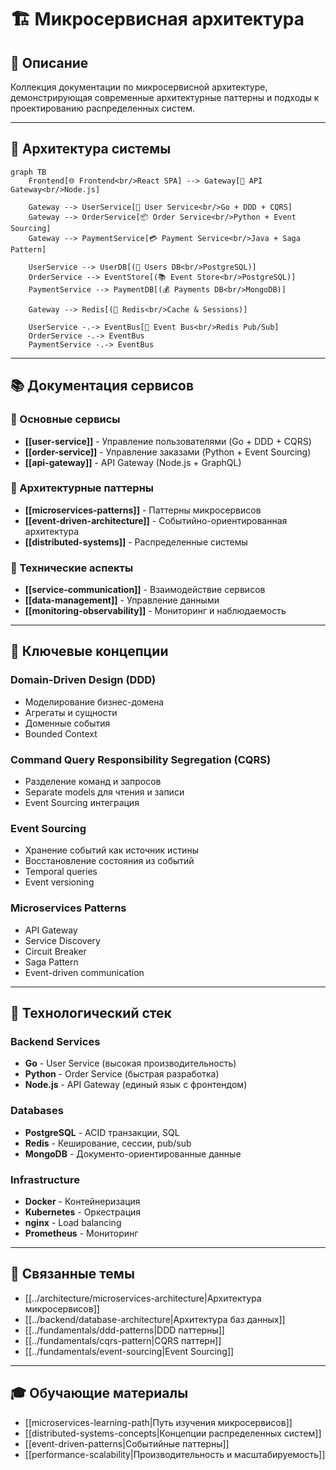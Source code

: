# 🏗️ Микросервисная архитектура

## 📝 Описание

Коллекция документации по микросервисной архитектуре, демонстрирующая современные архитектурные паттерны и подходы к проектированию распределенных систем.

---

## 🎯 Архитектура системы

```mermaid
graph TB
    Frontend[🌐 Frontend<br/>React SPA] --> Gateway[🚪 API Gateway<br/>Node.js]
    
    Gateway --> UserService[👤 User Service<br/>Go + DDD + CQRS]
    Gateway --> OrderService[📦 Order Service<br/>Python + Event Sourcing]
    Gateway --> PaymentService[💳 Payment Service<br/>Java + Saga Pattern]
    
    UserService --> UserDB[(👥 Users DB<br/>PostgreSQL)]
    OrderService --> EventStore[(📚 Event Store<br/>PostgreSQL)]
    PaymentService --> PaymentDB[(💰 Payments DB<br/>MongoDB)]
    
    Gateway --> Redis[(🔴 Redis<br/>Cache & Sessions)]
    
    UserService -.-> EventBus[📡 Event Bus<br/>Redis Pub/Sub]
    OrderService -.-> EventBus
    PaymentService -.-> EventBus
```

---

## 📚 Документация сервисов

### 🔗 Основные сервисы

- **[[user-service]]** - Управление пользователями (Go + DDD + CQRS)
- **[[order-service]]** - Управление заказами (Python + Event Sourcing)  
- **[[api-gateway]]** - API Gateway (Node.js + GraphQL)

### 🔗 Архитектурные паттерны

- **[[microservices-patterns]]** - Паттерны микросервисов
- **[[event-driven-architecture]]** - Событийно-ориентированная архитектура
- **[[distributed-systems]]** - Распределенные системы

### 🔗 Технические аспекты

- **[[service-communication]]** - Взаимодействие сервисов
- **[[data-management]]** - Управление данными
- **[[monitoring-observability]]** - Мониторинг и наблюдаемость

---

## 🚀 Ключевые концепции

### Domain-Driven Design (DDD)
- Моделирование бизнес-домена
- Агрегаты и сущности
- Доменные события
- Bounded Context

### Command Query Responsibility Segregation (CQRS)
- Разделение команд и запросов
- Separate models для чтения и записи
- Event Sourcing интеграция

### Event Sourcing
- Хранение событий как источник истины
- Восстановление состояния из событий
- Temporal queries
- Event versioning

### Microservices Patterns
- API Gateway
- Service Discovery
- Circuit Breaker
- Saga Pattern
- Event-driven communication

---

## 🔧 Технологический стек

### Backend Services
- **Go** - User Service (высокая производительность)
- **Python** - Order Service (быстрая разработка)
- **Node.js** - API Gateway (единый язык с фронтендом)

### Databases
- **PostgreSQL** - ACID транзакции, SQL
- **Redis** - Кеширование, сессии, pub/sub
- **MongoDB** - Документо-ориентированные данные

### Infrastructure
- **Docker** - Контейнеризация
- **Kubernetes** - Оркестрация
- **nginx** - Load balancing
- **Prometheus** - Мониторинг

---

## 📖 Связанные темы

- [[../architecture/microservices-architecture|Архитектура микросервисов]]
- [[../backend/database-architecture|Архитектура баз данных]]
- [[../fundamentals/ddd-patterns|DDD паттерны]]
- [[../fundamentals/cqrs-pattern|CQRS паттерн]]
- [[../fundamentals/event-sourcing|Event Sourcing]]

---

## 🎓 Обучающие материалы

- [[microservices-learning-path|Путь изучения микросервисов]]
- [[distributed-systems-concepts|Концепции распределенных систем]]
- [[event-driven-patterns|Событийные паттерны]]
- [[performance-scalability|Производительность и масштабируемость]] 